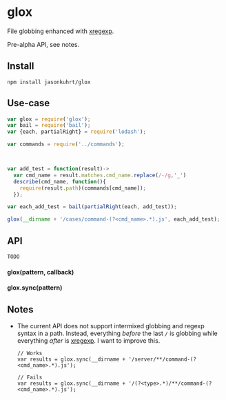 # glox
File globbing enhanced with [xregexp](https://github.com/slevithan/xregexp).

Pre-alpha API, see notes.


## Install
    npm install jasonkuhrt/glox

## Use-case
```js
var glox = require('glox');
var bail = require('bail');
var {each, partialRight} = require('lodash');

var commands = require('../commands');



var add_test = function(result)->
  var cmd_name = result.matches.cmd_name.replace(/-/g,'_')
  describe(cmd_name, function(){
    require(result.path)(commands[cmd_name]);
  });

var each_add_test = bail(partialRight(each, add_test));

glox(__dirname + '/cases/command-(?<cmd_name>.*).js', each_add_test);
```

## API
    TODO
#### glox(pattern, callback)
#### glox.sync(pattern)
## Notes
- The current API does not support intermixed globbing and regexp syntax in a path. Instead, everything *before* the last `/` is globbing while everything *after* is [xregexp](https://github.com/slevithan/xregexp). I want to improve this.

  ```
  // Works
  var results = glox.sync(__dirname + '/server/**/command-(?<cmd_name>.*).js');

  // Fails
  var results = glox.sync(__dirname + '/(?<type>.*)/**/command-(?<cmd_name>.*).js');
  ```